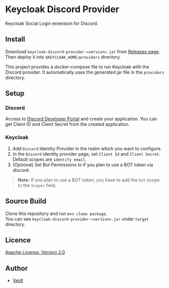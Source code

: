 # Keycloak Discord Provider

Keycloak Social Login extension for Discord.

## Install

Download `keycloak-discord-provider-<version>.jar`
from [Releases page](https://github.com/veidl/keycloak-discord-provider/releases).
Then deploy it into `$KEYCLOAK_HOME/providers` directory.

This project provides a docker-compose file to run Keycloak with the Discord provider.
It automatically uses the generated jar file in the `providers` directory.

## Setup

### Discord

Access to [Discord Developer Portal](https://discord.com/developers/applications) and create your application.
You can get Client ID and Client Secret from the created application.

### Keycloak

1. Add `Discord` Identity Provider in the realm which you want to configure.
2. In the `Discord` identity provider page, set `Client Id` and `Client Secret`. Default scopes are `identify email`.
3. (Optional) Set Bot Permissions to if you plan to use a BOT token via discord.

> **Note:** If you plan to use a BOT token, you have to add the `bot` scope to the `Scopes` field.

## Source Build

Clone this repository and run `mvn clean package`. <br>
You can see `keycloak-discord-provider-<version>.jar` under `target` directory.

## Licence

[Apache License, Version 2.0](https://www.apache.org/licenses/LICENSE-2.0)

## Author

- [Veidl](https://github.com/veidl)

